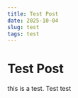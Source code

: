 ```yaml
---
title: Test Post
date: 2025-10-04
slug: test
tags: test
---
```


# Test Post

this is a test. Test test
